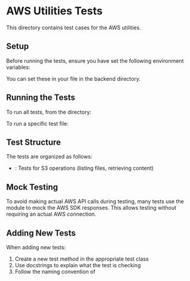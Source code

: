 # AWS Utilities Tests

This directory contains test cases for the AWS utilities.

## Setup

Before running the tests, ensure you have set the following environment variables:



You can set these in your  file in the backend directory.

## Running the Tests

To run all tests, from the  directory:



To run a specific test file:



## Test Structure

The tests are organized as follows:

- : Tests for S3 operations (listing files, retrieving content)

## Mock Testing

To avoid making actual AWS API calls during testing, many tests use the  module to mock the AWS SDK responses. This allows testing without requiring an actual AWS connection.

## Adding New Tests

When adding new tests:

1. Create a new test method in the appropriate test class
2. Use docstrings to explain what the test is checking
3. Follow the naming convention of 